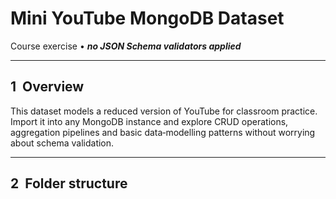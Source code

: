 # Mini YouTube MongoDB Dataset

Course exercise • **_no JSON Schema validators applied_**

---

## 1  Overview
This dataset models a reduced version of YouTube for classroom practice.  
Import it into any MongoDB instance and explore CRUD operations, aggregation
pipelines and basic data‑modelling patterns without worrying about schema
validation.

---

## 2  Folder structure
